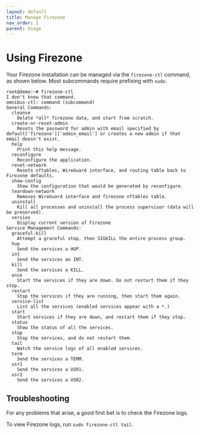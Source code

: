 ```yaml
---
layout: default
title: Manage Firezone
nav_order: 1
parent: Usage
---
```


# Using Firezone

Your Firezone installation can be managed via the `firezone-ctl` command, as shown below. Most subcommands require prefixing with `sudo`.

```console
root@demo:~# firezone-ctl
I don't know that command.
omnibus-ctl: command (subcommand)
General Commands:
  cleanse
    Delete *all* firezone data, and start from scratch.
  create-or-reset-admin
    Resets the password for admin with email specified by default['firezone']['admin_email'] or creates a new admin if that email doesn't exist.
  help
    Print this help message.
  reconfigure
    Reconfigure the application.
  reset-network
    Resets nftables, WireGuard interface, and routing table back to Firezone defaults.
  show-config
    Show the configuration that would be generated by reconfigure.
  teardown-network
    Removes WireGuard interface and firezone nftables table.
  uninstall
    Kill all processes and uninstall the process supervisor (data will be preserved).
  version
    Display current version of Firezone
Service Management Commands:
  graceful-kill
    Attempt a graceful stop, then SIGKILL the entire process group.
  hup
    Send the services a HUP.
  int
    Send the services an INT.
  kill
    Send the services a KILL.
  once
    Start the services if they are down. Do not restart them if they stop.
  restart
    Stop the services if they are running, then start them again.
  service-list
    List all the services (enabled services appear with a *.)
  start
    Start services if they are down, and restart them if they stop.
  status
    Show the status of all the services.
  stop
    Stop the services, and do not restart them.
  tail
    Watch the service logs of all enabled services.
  term
    Send the services a TERM.
  usr1
    Send the services a USR1.
  usr2
    Send the services a USR2.
```

## Troubleshooting

For any problems that arise, a good first bet is to check the Firezone logs.

To view Firezone logs, run `sudo firezone-ctl tail`.
